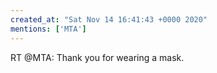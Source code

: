 ```yaml
---
created_at: "Sat Nov 14 16:41:43 +0000 2020"
mentions: ['MTA']
---
```


RT @MTA: Thank you for wearing a mask.
